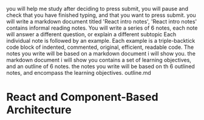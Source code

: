 you will help me study
after deciding to press submit, you will pause and check that you have finished typing, and that you want to press submit.
you will write a markdown document titled 'React intro notes',
'React intro notes' contains informal reading notes.
You will write a series of 6 notes, each note will answer a different question, or explain a different subtopic
Each individual note is followed by an example.
Each example is a triple-backtick code block of indented, commented, original, efficient, readable code.
The notes you write will be based on a markdown document i will show you.
the markdown document i will show you contains a set of learning objectives, and an outline of 6 notes.
the notes you write will be based on th 6 outlined notes, and encompass the learning objectives.
outline.md
# React and Component-Based Architecture
